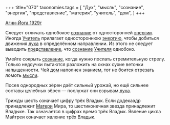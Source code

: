 +++
title="070"
taxonomies.tags = [
 "Дух",
 "мысль",
 "сознание",
 "энергия",
 "представление",
 "материя",
 "учитель",
 "дом",
]
+++

[Агни-Йога 1929г](/agni/1929)

Следует отличать однобокое [сознание](/tags/сознание) от односторонней [энергии](/tags/энергия). Иногда [Учитель](/tags/учитель) прилагает одностороннюю [энергию](/tags/энергия), чтобы добиться движения [духа](/tags/Дух) в определённом направлении. Из этого не следует выводить [представление](/tags/представление), что [сознание](/tags/сознание) [Учителя](/tags/учитель) однобоко.   

Умейте сокрыть [сознание](/tags/сознание), когда нужно послать стремительную стрелу. Только недоучки пытаются разложить на окнах сухие веточки напыщенности. Чей [дом](/tags/дом) наполнен знанием, тот не боится отрезать ломоть [мысли](/tags/мысль).   

Посев однородных зёрен даёт сильный урожай, но ещё сильнее составы целебных зёрен — послужат они взрывам [духа](/tags/Дух).   

Трижды шесть означает цифру трёх Владык. Если додекаэдр принадлежит [Матери](/tags/материя) Мира, то шестиконечная звезда принадлежит Владыке. Так означается в цифрах время трёх Владык. Явление цикла Майтреи означает явление трёх Владык.